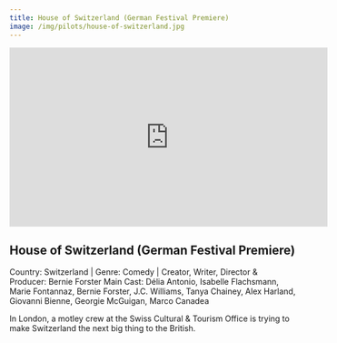 ```yaml
---
title: House of Switzerland (German Festival Premiere)
image: /img/pilots/house-of-switzerland.jpg
---
```

<iframe width="560" height="315" src="https://www.youtube.com/embed/B5roo3fJlPs?si=f8E7vLW4gbJGogvF" frameborder="0" allow="accelerometer; autoplay; encrypted-media; gyroscope; picture-in-picture" allowfullscreen></iframe>

## House of Switzerland (German Festival Premiere)
Country: Switzerland | Genre: Comedy | Creator, Writer, Director & Producer: Bernie Forster
Main Cast: Délia Antonio, Isabelle Flachsmann, Marie Fontannaz, Bernie Forster, J.C. Williams, Tanya Chainey, Alex Harland, Giovanni Bienne, Georgie McGuigan, Marco Canadea




In London, a motley crew at the Swiss Cultural & Tourism Office is trying to make Switzerland the next big thing to the British.